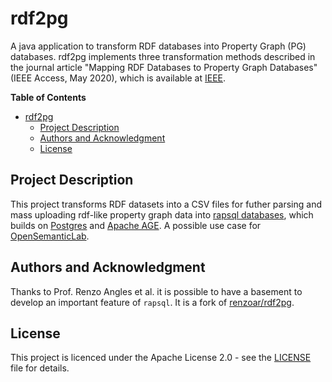 # rdf2pg

A java application to transform RDF databases into Property Graph (PG) databases.
rdf2pg implements three transformation methods described in the journal article
"Mapping RDF Databases to Property Graph Databases"
(IEEE Access, May 2020), which is available at [IEEE](https://ieeexplore.ieee.org/document/9088985).

<!-- markdownlint-disable-next-line MD036 -->
**Table of Contents**

- [rdf2pg](#rdf2pg)
  - [Project Description](#project-description)
  - [Authors and Acknowledgment](#authors-and-acknowledgment)
  - [License](#license)

## Project Description

This project transforms RDF datasets into a CSV files for futher parsing and mass uploading rdf-like property graph data into [rapsql databases](https://github.com/OpenSemanticLab/rapsql), which builds on [Postgres](https://www.postgresql.org/) and [Apache AGE](https://age.apache.org/). A possible use case for [OpenSemanticLab](https://github.com/OpenSemanticLab).

## Authors and Acknowledgment

Thanks to Prof. Renzo Angles et al. it is possible to have a basement to develop an important feature of `rapsql`.
It is a fork of [renzoar/rdf2pg](https://github.com/renzoar/rdf2pg/tree/master/src).

## License

This project is licenced under the Apache License 2.0 - see the [LICENSE](LICENSE) file for details.
